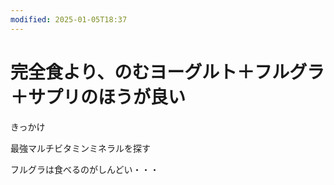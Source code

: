 ```yaml
---
modified: 2025-01-05T18:37
---
```

# 完全食より、のむヨーグルト＋フルグラ＋サプリのほうが良い

きっかけ

最強マルチビタミンミネラルを探す

フルグラは食べるのがしんどい・・・